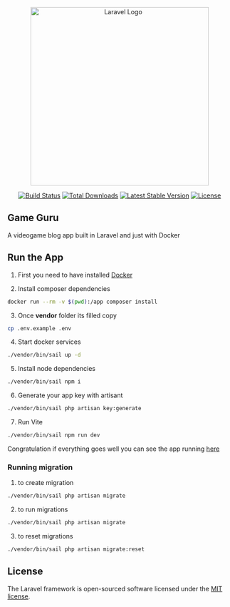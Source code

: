 <p align="center"><a href="https://laravel.com" target="_blank"><img src="https://raw.githubusercontent.com/laravel/art/master/logo-lockup/5%20SVG/2%20CMYK/1%20Full%20Color/laravel-logolockup-cmyk-red.svg" width="400" alt="Laravel Logo"></a></p>

<p align="center">
<a href="https://github.com/laravel/framework/actions"><img src="https://github.com/laravel/framework/workflows/tests/badge.svg" alt="Build Status"></a>
<a href="https://packagist.org/packages/laravel/framework"><img src="https://img.shields.io/packagist/dt/laravel/framework" alt="Total Downloads"></a>
<a href="https://packagist.org/packages/laravel/framework"><img src="https://img.shields.io/packagist/v/laravel/framework" alt="Latest Stable Version"></a>
<a href="https://packagist.org/packages/laravel/framework"><img src="https://img.shields.io/packagist/l/laravel/framework" alt="License"></a>
</p>

## Game Guru

A videogame blog app built in Laravel and just with Docker

## Run the App

1. First you need to have installed [Docker](https://www.docker.com)

2. Install composer dependencies

```bash
docker run --rm -v $(pwd):/app composer install
```
3. Once __vendor__ folder its filled copy

```bash
cp .env.example .env
```
4. Start docker services

```bash
./vendor/bin/sail up -d
```
5. Install node dependencies

```bash
./vendor/bin/sail npm i
```
6. Generate your app key with artisant 

```bash
./vendor/bin/sail php artisan key:generate
```

7. Run Vite

```bash
./vendor/bin/sail npm run dev
```
Congratulation if everything goes well you can see the app running [here](http://localhost)

### Running migration
1. to create migration
```bash php artisan make:migration create_<table name>_table
./vendor/bin/sail php artisan migrate
```
2. to run migrations
```bash
./vendor/bin/sail php artisan migrate
```
3. to reset migrations
```bash
./vendor/bin/sail php artisan migrate:reset
```


## License

The Laravel framework is open-sourced software licensed under the [MIT license](https://opensource.org/licenses/MIT).
